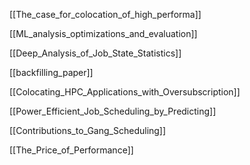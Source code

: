 [[The_case_for_colocation_of_high_performa]]

[[ML_analysis_optimizations_and_evaluation]]

[[Deep_Analysis_of_Job_State_Statistics]]

[[backfilling_paper]]

[[Colocating_HPC_Applications_with_Oversubscription]]

[[Power_Efficient_Job_Scheduling_by_Predicting]]

[[Contributions_to_Gang_Scheduling]]

[[The_Price_of_Performance]]